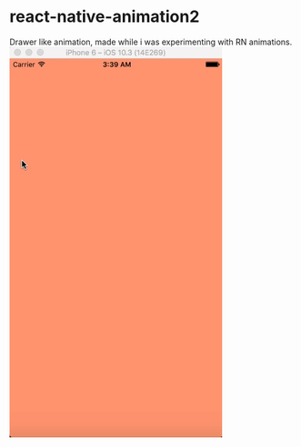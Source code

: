# react-native-animation2

Drawer like animation, made while i was experimenting with RN animations.
![Demo](https://github.com/shubhnik/react-native-animation2/blob/master/demo.gif)
